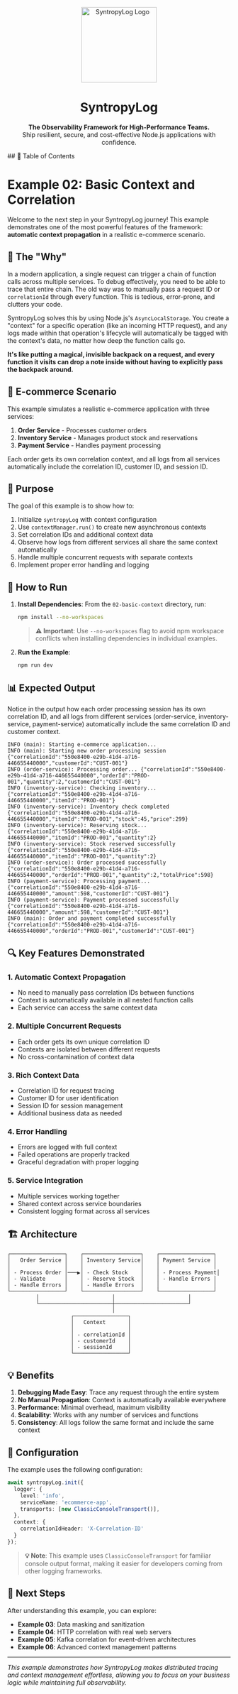 <p align="center">
  <img src="https://raw.githubusercontent.com/Syntropysoft/syntropylog-examples-/main/assets/syntropyLog-logo.png" alt="SyntropyLog Logo" width="170"/>
</p>

<h1 align="center">SyntropyLog</h1>

<p align="center">
  <strong>The Observability Framework for High-Performance Teams.</strong>
  <br />
  Ship resilient, secure, and cost-effective Node.js applications with confidence.
</p>
## 📖 Table of Contents

# Example 02: Basic Context and Correlation

Welcome to the next step in your SyntropyLog journey! This example demonstrates one of the most powerful features of the framework: **automatic context propagation** in a realistic e-commerce scenario.

## 🎯 The "Why"

In a modern application, a single request can trigger a chain of function calls across multiple services. To debug effectively, you need to be able to trace that entire chain. The old way was to manually pass a request ID or `correlationId` through every function. This is tedious, error-prone, and clutters your code.

SyntropyLog solves this by using Node.js's `AsyncLocalStorage`. You create a "context" for a specific operation (like an incoming HTTP request), and any logs made within that operation's lifecycle will automatically be tagged with the context's data, no matter how deep the function calls go.

**It's like putting a magical, invisible backpack on a request, and every function it visits can drop a note inside without having to explicitly pass the backpack around.**

## 🏪 E-commerce Scenario

This example simulates a realistic e-commerce application with three services:

1. **Order Service** - Processes customer orders
2. **Inventory Service** - Manages product stock and reservations
3. **Payment Service** - Handles payment processing

Each order gets its own correlation context, and all logs from all services automatically include the correlation ID, customer ID, and session ID.

## 🎯 Purpose

The goal of this example is to show how to:

1. Initialize `syntropyLog` with context configuration
2. Use `contextManager.run()` to create new asynchronous contexts
3. Set correlation IDs and additional context data
4. Observe how logs from different services all share the same context automatically
5. Handle multiple concurrent requests with separate contexts
6. Implement proper error handling and logging

## 🚀 How to Run

1. **Install Dependencies**:
   From the `02-basic-context` directory, run:
   ```bash
   npm install --no-workspaces
   ```
   
   > **⚠️ Important**: Use `--no-workspaces` flag to avoid npm workspace conflicts when installing dependencies in individual examples.

2. **Run the Example**:
   ```bash
   npm run dev
   ```

## 📊 Expected Output

Notice in the output how each order processing session has its own correlation ID, and all logs from different services (order-service, inventory-service, payment-service) automatically include the same correlation ID and customer context.

```
INFO (main): Starting e-commerce application...
INFO (main): Starting new order processing session {"correlationId":"550e8400-e29b-41d4-a716-446655440000","customerId":"CUST-001"}
INFO (order-service): Processing order... {"correlationId":"550e8400-e29b-41d4-a716-446655440000","orderId":"PROD-001","quantity":2,"customerId":"CUST-001"}
INFO (inventory-service): Checking inventory... {"correlationId":"550e8400-e29b-41d4-a716-446655440000","itemId":"PROD-001"}
INFO (inventory-service): Inventory check completed {"correlationId":"550e8400-e29b-41d4-a716-446655440000","itemId":"PROD-001","stock":45,"price":299}
INFO (inventory-service): Reserving stock... {"correlationId":"550e8400-e29b-41d4-a716-446655440000","itemId":"PROD-001","quantity":2}
INFO (inventory-service): Stock reserved successfully {"correlationId":"550e8400-e29b-41d4-a716-446655440000","itemId":"PROD-001","quantity":2}
INFO (order-service): Order processed successfully {"correlationId":"550e8400-e29b-41d4-a716-446655440000","orderId":"PROD-001","quantity":2,"totalPrice":598}
INFO (payment-service): Processing payment... {"correlationId":"550e8400-e29b-41d4-a716-446655440000","amount":598,"customerId":"CUST-001"}
INFO (payment-service): Payment processed successfully {"correlationId":"550e8400-e29b-41d4-a716-446655440000","amount":598,"customerId":"CUST-001"}
INFO (main): Order and payment completed successfully {"correlationId":"550e8400-e29b-41d4-a716-446655440000","orderId":"PROD-001","customerId":"CUST-001"}
```

## 🔍 Key Features Demonstrated

### 1. **Automatic Context Propagation**
- No need to manually pass correlation IDs between functions
- Context is automatically available in all nested function calls
- Each service can access the same context data

### 2. **Multiple Concurrent Requests**
- Each order gets its own unique correlation ID
- Contexts are isolated between different requests
- No cross-contamination of context data

### 3. **Rich Context Data**
- Correlation ID for request tracing
- Customer ID for user identification
- Session ID for session management
- Additional business data as needed

### 4. **Error Handling**
- Errors are logged with full context
- Failed operations are properly tracked
- Graceful degradation with proper logging

### 5. **Service Integration**
- Multiple services working together
- Shared context across service boundaries
- Consistent logging format across all services

## 🏗️ Architecture

```
┌─────────────────┐    ┌──────────────────┐    ┌─────────────────┐
│   Order Service │    │ Inventory Service│    │ Payment Service │
│                 │    │                  │    │                 │
│ - Process Order │───▶│ - Check Stock    │    │ - Process Payment│
│ - Validate      │    │ - Reserve Stock  │    │ - Handle Errors │
│ - Handle Errors │    │ - Handle Errors  │    │                 │
└─────────────────┘    └──────────────────┘    └─────────────────┘
         │                       │                       │
         └───────────────────────┼───────────────────────┘
                                 │
                    ┌─────────────────┐
                    │   Context       │
                    │                 │
                    │ - correlationId │
                    │ - customerId    │
                    │ - sessionId     │
                    └─────────────────┘
```

## 💡 Benefits

1. **Debugging Made Easy**: Trace any request through the entire system
2. **No Manual Propagation**: Context is automatically available everywhere
3. **Performance**: Minimal overhead, maximum visibility
4. **Scalability**: Works with any number of services and functions
5. **Consistency**: All logs follow the same format and include the same context

## 🔧 Configuration

The example uses the following configuration:

```typescript
await syntropyLog.init({
  logger: {
    level: 'info',
    serviceName: 'ecommerce-app',
    transports: [new ClassicConsoleTransport()],
  },
  context: {
    correlationIdHeader: 'X-Correlation-ID'
  }
});
```

> **💡 Note**: This example uses `ClassicConsoleTransport` for familiar console output format, making it easier for developers coming from other logging frameworks.

## 🎯 Next Steps

After understanding this example, you can explore:

- **Example 03**: Data masking and sanitization
- **Example 04**: HTTP correlation with real web servers
- **Example 05**: Kafka correlation for event-driven architectures
- **Example 06**: Advanced context management patterns

---

*This example demonstrates how SyntropyLog makes distributed tracing and context management effortless, allowing you to focus on your business logic while maintaining full observability.* 